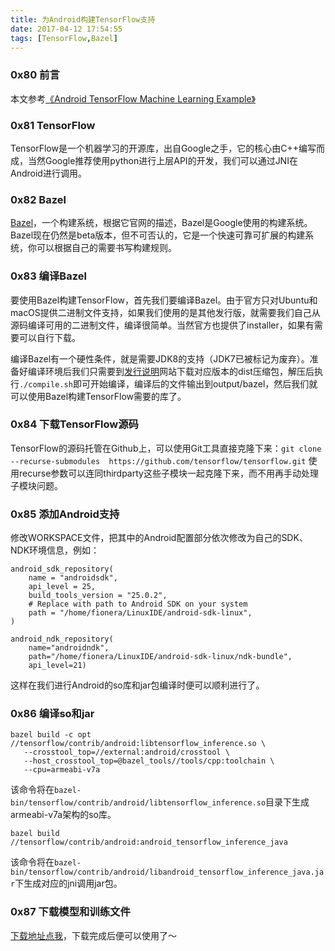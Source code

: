 ```yaml
---
title: 为Android构建TensorFlow支持
date: 2017-04-12 17:54:55
tags: [TensorFlow,Bazel]
---
```


### 0x80 前言

本文参考[《Android TensorFlow Machine Learning Example》](https://blog.mindorks.com/android-tensorflow-machine-learning-example-ff0e9b2654cc#.i8l12xa39)

### 0x81 TensorFlow

TensorFlow是一个机器学习的开源库，出自Google之手，它的核心由C++编写而成，当然Google推荐使用python进行上层API的开发，我们可以通过JNI在Android进行调用。

### 0x82 Bazel

[Bazel](https://bazel.build/)，一个构建系统，根据它官网的描述，Bazel是Google使用的构建系统。Bazel现在仍然是beta版本，但不可否认的，它是一个快速可靠可扩展的构建系统，你可以根据自己的需要书写构建规则。

### 0x83 编译Bazel

要使用Bazel构建TensorFlow，首先我们要编译Bazel。由于官方只对Ubuntu和macOS提供二进制文件支持，如果我们使用的是其他发行版，就需要我们自己从源码编译可用的二进制文件，编译很简单。当然官方也提供了installer，如果有需要可以自行下载。

编译Bazel有一个硬性条件，就是需要JDK8的支持（JDK7已被标记为废弃）。准备好编译环境后我们只需要到[发行说明](https://github.com/bazelbuild/bazel/releases)网站下载对应版本的dist压缩包，解压后执行`./compile.sh`即可开始编译，编译后的文件输出到output/bazel，然后我们就可以使用Bazel构建TensorFlow需要的库了。

### 0x84 下载TensorFlow源码

TensorFlow的源码托管在Github上，可以使用Git工具直接克隆下来：`git clone --recurse-submodules  https://github.com/tensorflow/tensorflow.git` 使用recurse参数可以连同thirdparty这些子模块一起克隆下来，而不用再手动处理子模块问题。

### 0x85 添加Android支持

修改WORKSPACE文件，把其中的Android配置部分依次修改为自己的SDK、NDK环境信息，例如：

```Property
android_sdk_repository(
    name = "androidsdk",
    api_level = 25,
    build_tools_version = "25.0.2",
    # Replace with path to Android SDK on your system
    path = "/home/fionera/LinuxIDE/android-sdk-linux",
)

android_ndk_repository(
    name="androidndk",
    path="/home/fionera/LinuxIDE/android-sdk-linux/ndk-bundle",
    api_level=21)
```

这样在我们进行Android的so库和jar包编译时便可以顺利进行了。

### 0x86 编译so和jar

```Shell
bazel build -c opt //tensorflow/contrib/android:libtensorflow_inference.so \
   --crosstool_top=//external:android/crosstool \
   --host_crosstool_top=@bazel_tools//tools/cpp:toolchain \
   --cpu=armeabi-v7a
```

该命令将在`bazel-bin/tensorflow/contrib/android/libtensorflow_inference.so`目录下生成armeabi-v7a架构的so库。

```Shell
bazel build //tensorflow/contrib/android:android_tensorflow_inference_java
```

该命令将在`bazel-bin/tensorflow/contrib/android/libandroid_tensorflow_inference_java.jar`下生成对应的jni调用jar包。

### 0x87 下载模型和训练文件

[下载地址点我](https://storage.googleapis.com/download.tensorflow.org/models/inception5h.zip)，下载完成后便可以使用了～
